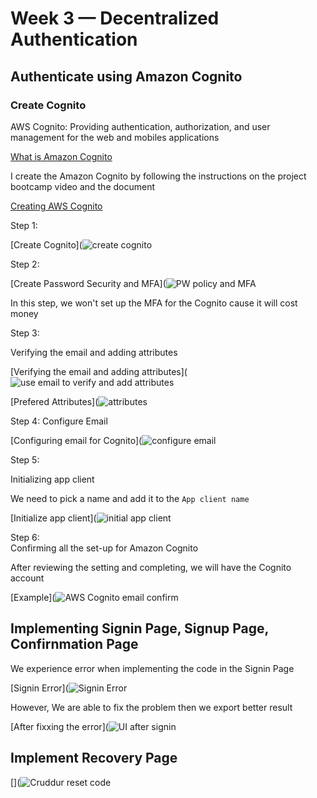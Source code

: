 # Week 3 — Decentralized Authentication

## Authenticate using Amazon Cognito

### Create Cognito

AWS Cognito: Providing authentication, authorization, and user management for the web and mobiles applications

[What is Amazon Cognito](https://docs.aws.amazon.com/cognito/latest/developerguide/what-is-amazon-cognito.html)


I create the Amazon Cognito by following the instructions on the project bootcamp video and the document 

[Creating AWS Cognito](https://docs.aws.amazon.com/cognito/latest/developerguide/tutorial-create-user-pool.html)


Step 1: 

[Create Cognito](![create cognito](https://user-images.githubusercontent.com/93460271/224466465-624604c8-ebaa-4a36-a19b-f7b42d92546b.png)

Step 2: 

[Create Password Security and MFA](![PW policy and MFA](https://user-images.githubusercontent.com/93460271/224466501-7a5b5fef-4fe3-4cfa-9b38-38a90994411e.png)

In this step, we won't set up the MFA for the Cognito cause it will cost money

Step 3: 

Verifying the email and adding attributes 

[Verifying the email and adding attributes](![use email to verify and add attributes](https://user-images.githubusercontent.com/93460271/224466632-f918dc86-40fd-4b8c-9266-feaeb4173ddf.png)

[Prefered Attributes](![attributes](https://user-images.githubusercontent.com/93460271/224466811-365496de-3f79-4d21-b1d0-99a593931079.png)

Step 4: 
Configure Email

[Configuring email for Cognito](![configure email](https://user-images.githubusercontent.com/93460271/224466776-2c4d8201-c27a-41ab-92be-41923b672be8.png)

Step 5: 

Initializing app client

We need to pick a name and add it to the ``` App client name ```

[Initialize app client](![initial app client](https://user-images.githubusercontent.com/93460271/224466842-6b8f6a5a-d907-467b-94f7-f517c5b8cccd.png)

Step 6:  
Confirming all the set-up for Amazon Cognito

After reviewing the setting and completing, we will have the Cognito account 

[Example](![AWS Cognito email confirm](https://user-images.githubusercontent.com/93460271/224466945-7ad23fc3-e9ab-4089-b841-0354282981c0.png)

## Implementing Signin Page, Signup Page, Confirnmation Page

We experience error when implementing the code in the Signin Page
 
[Signin Error](![Signin Error](https://user-images.githubusercontent.com/93460271/224468626-98f0c7ad-2f4b-4d85-b666-f92f6b6afc17.png)

However, We are able to fix the problem then we export better result 

[After fixxing the error](![UI after signin](https://user-images.githubusercontent.com/93460271/224468730-716ce730-b0b1-418f-afd2-664d98de6062.png)


## Implement Recovery Page

[](![Cruddur reset code](https://user-images.githubusercontent.com/93460271/224468819-4be50642-5a52-4730-a222-e9262f134416.png)



